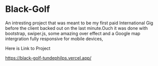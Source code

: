 # Black-Golf
An intresting project that was meant to be my first paid International Gig before the client backed out on the last minute.Ouch
it was done with bootstrap, swiper.js, some amazing over effect and a Google map intergration 
fully responsive for mobile devices,



Here is Link to Project

https://black-golf-tundephilps.vercel.app/
